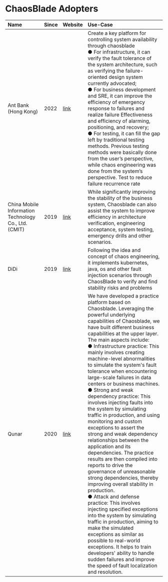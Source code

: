 # ChaosBlade Adopters


| Name                                                | Since | Website                                 | Use-Case                                                                                                                                                                                                                                                                                                                                                                                                                                                                                                                                                                                                                                                                                                                                                   |
|:----------------------------------------------------|:------|:----------------------------------------|:-----------------------------------------------------------------------------------------------------------------------------------------------------------------------------------------------------------------------------------------------------------------------------------------------------------------------------------------------------------------------------------------------------------------------------------------------------------------------------------------------------------------------------------------------------------------------------------------------------------------------------------------------------------------------------------------------------------------------------------------------------------|
| Ant Bank (Hong Kong)                                | 2022 | [link](https://www.antbank.hk/home?lang=zh_hk) | Create a key platform for controlling system availability through chaosblade<br/> ● For infrastructure, it can verify the fault tolerance of the system architecture, such as verifying the failure-oriented design system currently advocated; <br/>● For business development and SRE, it can improve the efficiency of emergency response to failures and realize failure Effectiveness and efficiency of alarming, positioning, and recovery; <br/>● For testing, it can fill the gap left by traditional testing methods. Previous testing methods were basically done from the user’s perspective, while chaos engineering was done from the system’s perspective. Test to reduce failure recurrence rate |                                                                                                                                                                                                                                            |
| China Mobile Information Technology Co., Ltd.(CMIT) | 2019 | [link](https://it.10086.cn/indexc.html) | While significantly improving the stability of the business system, Chaosblade can also assist the system to improve efficiency in architecture verification, engineering acceptance, system testing, emergency drills and other scenarios.                                                                                                                                                                                                                                                                                                                                                                                                                                                                                                                |
| DiDi                                                | 2019 |[link](https://www.didiglobal.com/) | Following the idea and concept of chaos engineering, it implements kubernetes, java, os and other fault injection scenarios through ChaosBlade to verify and find stability risks and problems|
| Qunar                                               | 2020 | [link](https://www.qunar.com/) | We have developed a practice platform based on Chaosblade. Leveraging the powerful underlying capabilities of Chaosblade, we have built different business capabilities at the upper layer. The main aspects include:<br/> ● Infrastructure practice: This mainly involves creating machine-level abnormalities to simulate the system's fault tolerance when encountering large-scale failures in data centers or business machines.<br/> ● Strong and weak dependency practice: This involves injecting faults into the system by simulating traffic in production, and using monitoring and custom exceptions to assert the strong and weak dependency relationships between the application and its dependencies. The practice results are then compiled into reports to drive the governance of unreasonable strong dependencies, thereby improving overall stability in production.<br/> ● Attack and defense practice: This involves injecting specified exceptions into the system by simulating traffic in production, aiming to make the simulated exceptions as similar as possible to real-world exceptions. It helps to train developers' ability to handle sudden failures and improve the speed of fault localization and resolution. |
